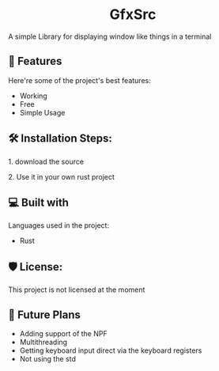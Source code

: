 <h1 align="center" id="title">GfxSrc</h1>

<p id="description">A simple Library for displaying window like things in a terminal</p>

  
  
<h2>🧐 Features</h2>

Here're some of the project's best features:

*   Working
*   Free
*   Simple Usage

<h2>🛠️ Installation Steps:</h2>

<p>1. download the source</p>

<p>2. Use it in your own rust project</p>

  
  
<h2>💻 Built with</h2>

Languages used in the project:

*   Rust

<h2>🛡️ License:</h2>

This project is not licensed at the moment

<h2>🎯 Future Plans</h2>

* Adding support of the NPF
* Multithreading
* Getting keyboard input direct via the keyboard registers
* Not using the std 